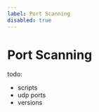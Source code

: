 ```yaml
---
label: Port Scanning
disabled: true
---
```


# Port Scanning

todo:

- scripts
- udp ports
- versions
  